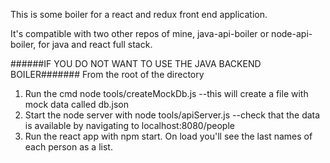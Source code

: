 This is some boiler for a react and redux front end application.

It's compatible with two other repos of mine, java-api-boiler or node-api-boiler, for java and react full stack.


######IF YOU DO NOT WANT TO USE THE JAVA BACKEND BOILER#######
From the root of the directory
1. Run the cmd node tools/createMockDb.js
--this will create a file with mock data called db.json
2. Start the node server with node tools/apiServer.js
--check that the data is available by navigating to localhost:8080/people
3. Run the react app with npm start. On load you'll see the last names of each person as a list.
